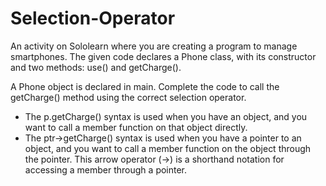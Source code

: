 # Selection-Operator

An activity on Sololearn where you are creating a program to manage smartphones. The given code declares a Phone class, with its constructor and two methods: use() and getCharge().

A Phone object is declared in main. Complete the code to call the getCharge() method using the correct selection operator.

* The p.getCharge() syntax is used when you have an object, and you want to call a member function on that object directly.
* The ptr->getCharge() syntax is used when you have a pointer to an object, and you want to call a member function on the object through the pointer. This arrow operator (->) is a shorthand notation for accessing a member through a pointer.
